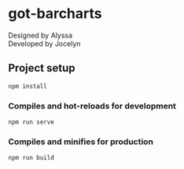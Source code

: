 # got-barcharts

Designed by Alyssa\
Developed by Jocelyn

## Project setup
```
npm install
```

### Compiles and hot-reloads for development
```
npm run serve
```

### Compiles and minifies for production
```
npm run build
```
